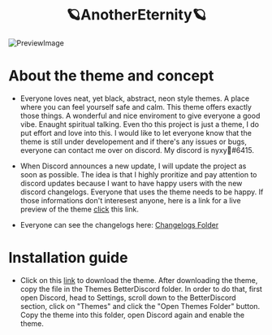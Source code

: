 <div align="center"> 

# 🪐AnotherEternity🪐

</div>

![PreviewImage](https://github.com/xy-nyxy/AnotherEternity/blob/main/preview/Preview2.png?raw=true)

# About the theme and concept
- Everyone loves neat, yet black, abstract, neon style themes. A place where you can feel yourself safe and calm. This theme offers exactly those things. A wonderful and nice enviroment to give everyone a good vibe. 
Enaught spiritual talking. Even tho this project is just a theme, I do put effort and love into this. I would like to let everyone know that the theme is still under developement and if there's any issues or bugs, everyone can contact me over on discord. My discord is nyxy🖤#6415.

- When Discord announces a new update, I will update the project as soon as possible. The idea is that I highly proritize and pay attention to discord updates because I want to have happy users with the new discord changelogs. Everyone that uses the theme needs to be happy.
If those informations don't interesest anyone, here is a link for a live preview of the theme [click](https://gibbu.github.io/ThemePreview/?file=https://xy-nyxy.github.io/AnotherEternity/source.css) this link. 
- Everyone can see the changelogs here: [Changelogs Folder](https://github.com/xy-nyxy/AnotherEternity/blob/main/changelogs.md)

# Installation guide
- Click on this [link](https://downgit.github.io/#/home?url=https:%2F%2Fgithub.com%2Fxy-nyxy%2FAnotherEternity%2Fblob%2Fmain%2FAnotherEternity.theme.css) to download the theme. After downloading the theme, copy the file in the Themes BetterDiscord folder. In order to do that, first open Discord, head to Settings, scroll down to the BetterDiscord section, click on "Themes" and click the "Open Themes Folder" button. Copy the theme into this folder, open Discord again and enable the theme.
